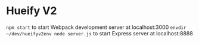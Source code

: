 # Hueify V2

`npm start` to start Webpack development server at localhost:3000
`envdir ~/dev/hueifyv2env node server.js` to start Express server at localhost:8888
